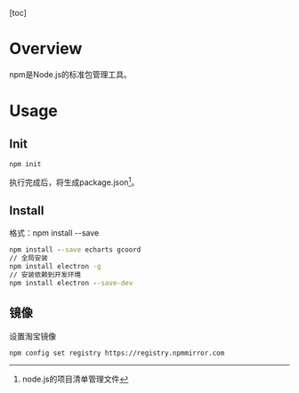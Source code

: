 [toc]

# Overview

npm是Node.js的标准包管理工具。

# Usage

## Init

``` shell
npm init
```

执行完成后，将生成package.json[^package.json]。

[^package.json]: node.js的项目清单管理文件

## Install

格式：npm install --save <package>

``` bat
npm install --save echarts gcoord
// 全局安装
npm install electron -g
// 安装依赖到开发环境
npm install electron --save-dev
```

## 镜像

设置淘宝镜像

``` shell
npm config set registry https://registry.npmmirror.com
```

